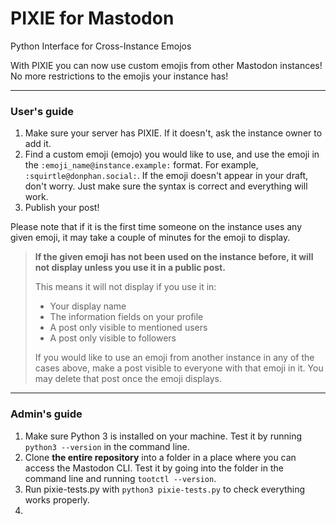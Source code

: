 # PIXIE for Mastodon
Python Interface for Cross-Instance Emojos

With PIXIE you can now use custom emojis from other Mastodon instances! No more restrictions to the emojis your instance has!

---

### User's guide
1. Make sure your server has PIXIE. If it doesn't, ask the instance owner to add it.
2. Find a custom emoji (emojo) you would like to use, and use the emoji in the `:emoji_name@instance.example:` format. For example, `:squirtle@donphan.social:`. If the emoji doesn't appear in your draft, don't worry. Just make sure the syntax is correct and everything will work.
3. Publish your post!

Please note that if it is the first time someone on the instance uses any given emoji, it may take a couple of minutes for the emoji to display.

>**If the given emoji has not been used on the instance before, it will not display unless you use it in a public post.**
>
>This means it will not display if you use it in:
>- Your display name
>- The information fields on your profile
>- A post only visible to mentioned users
>- A post only visible to followers
>
>If you would like to use an emoji from another instance in any of the cases above, make a post visible to everyone with that emoji in it. You may delete that post once the emoji displays.

---

### Admin's guide
1. Make sure Python 3 is installed on your machine. Test it by running `python3 --version` in the command line.
2. Clone **the entire repository** into a folder in a place where you can access the Mastodon CLI. Test it by going into the folder in the command line and running `tootctl --version`.
3. Run pixie-tests.py with `python3 pixie-tests.py` to check everything works properly.
4.
